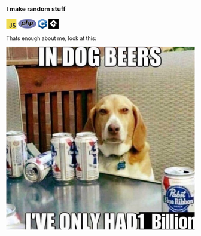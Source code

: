 ### I make random stuff

<code><img height="27" src="./images/js.png" alt="javascript"></code>
<code><img height="27" src="./images/php.png" alt="php"></code>
<code><img height="27" src="./images/c.png" alt="c++"></code>
<code><img height="27" src="./images/gml.png" alt="gml"></code>

Thats enough about me, look at this:

<img src="./images/dog-beers.jpg" width="512"/>

<!--
**aronvisser19/aronvisser19** is a ✨ _special_ ✨ repository because its `README.md` (this file) appears on your GitHub profile.

Here are some ideas to get you started:

- 🔭 I’m currently working on ...
- 🌱 I’m currently learning ...
- 👯 I’m looking to collaborate on ...
- 🤔 I’m looking for help with ...
- 💬 Ask me about ...
- 📫 How to reach me: ...
- 😄 Pronouns: ...
- ⚡ Fun fact: ...
-->
